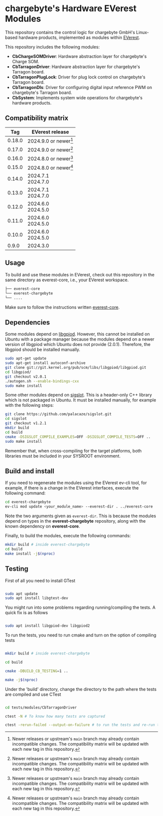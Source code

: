 # chargebyte's Hardware EVerest Modules

This repository contains the control logic for chargebyte GmbH's Linux-based hardware products, implemented as modules within [EVerest](https://github.com/EVerest).

This repository includes the following modules:  
- **CbChargeSOMDriver**: Hardware abstraction layer for chargebyte's Charge SOM.  
- **CbTarragonDriver**: Hardware abstraction layer for chargebyte's Tarragon board.  
- **CbTarragonPlugLock**: Driver for plug lock control on chargebyte's Tarragon board.  
- **CbTarragonDIs**: Driver for configuring digital input reference PWM on chargebyte's Tarragon board.  
- **CbSystem**: Implements system wide operations for chargebyte's hardware products.

## Compatibility matrix
| Tag    | EVerest release        |
|--------|------------------------|
| 0.18.0 | 2024.9.0 or newer[^or_newer] |
| 0.17.0 | 2024.9.0 or newer[^or_newer] |
| 0.16.0 | 2024.8.0 or newer[^or_newer] |
| 0.15.0 | 2024.8.0 or newer[^or_newer] |
| 0.14.0 | 2024.7.1 <br> 2024.7.0 |
| 0.13.0 | 2024.7.1 <br> 2024.7.0 |
| 0.12.0 | 2024.6.0 <br> 2024.5.0 |
| 0.11.0 | 2024.6.0 <br> 2024.5.0 |
| 0.10.0 | 2024.6.0 <br> 2024.5.0 |
| 0.9.0  | 2024.3.0               |

[^or_newer]: Newer releases or upstream's `main` branch may already contain incompatible changes.
             The compatibility matrix will be updated with each new tag in this repository.

## Usage
To build and use these modules in EVerest, check out this repository in the same directory as everest-core, i.e., your EVerest workspace.

```bash
├── everest-core
└── everest-chargebyte
└── ....
```

Make sure to follow the instructions written [everest-core](https://github.com/EVerest/everest-core).

## Dependencies
Some modules depend on [libgpiod](git://git.kernel.org/pub/scm/libs/libgpiod/libgpiod.git). However, this cannot be installed on Ubuntu with a package manager because the modules depend on a newer version of libgpiod which Ubuntu does not provide (2.0.1). Therefore, the libgpiod should be installed manually.

```bash
sudo apt-get update
sudo apt-get install autoconf-archive
git clone git://git.kernel.org/pub/scm/libs/libgpiod/libgpiod.git
cd libgpiod/
git checkout v2.0.1
./autogen.sh --enable-bindings-cxx
sudo make install
```

Some other modules depend on [sigslot](https://github.com/palacaze/sigslot). This is a header-only C++ library which is not packaged in Ubuntu.
It must be installed manually, for example with the following steps:

```bash
git clone https://github.com/palacaze/sigslot.git
cd sigslot
git checkout v1.2.1
mkdir build
cd build
cmake -DSIGSLOT_COMPILE_EXAMPLES=OFF -DSIGSLOT_COMPILE_TESTS=OFF ..
sudo make install
```

Remember that, when cross-compiling for the target platforms, both libraries must be included in your SYSROOT environment.

## Build and install
If you need to regenerate the modules using the EVerest ev-cli tool, for example, if there is a change in the EVerest interfaces, execute the following command:

```bash
cd everest-chargebyte
ev-cli mod update <your_module_name> --everest-dir . ../everest-core
```

Note the two arguments given as `everest-dir`. This is because the modules depend on types in the **everest-chargebyte** repository, along with the known dependency on **everest-core**.

Finally, to build the modules, execute the following commands:

```bash
mkdir build # inside everest-chargebyte
cd build
make install -j$(nproc)
```

## Testing

First of all you need to install GTest

```bash

sudo apt update
sudo apt install libgtest-dev

```

You might run into some problems regarding running/compiling the tests. A quick fix is as follows

```bash

sudo apt install libgpiod-dev libgpiod2

```

To run the tests, you need to run cmake and turn on the option of compiling tests

```bash

mkdir build # inside everest-chargebyte

cd build

cmake -DBUILD_CB_TESTING=1 ..

make -j$(nproc)

```

Under the 'build' directory, change the directory to the path where the tests are compiled and use CTest

```bash

cd tests/modules/CbTarragonDriver

ctest -N # To know how many tests are captured

ctest -rerun-failed --output-on-failure # to run the tests and re-run the failed cases verbosely

```